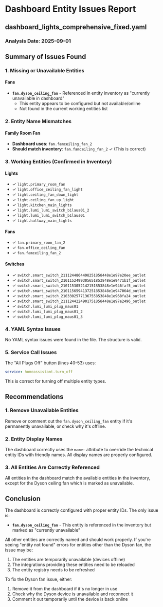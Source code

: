 # Dashboard Entity Issues Report
## dashboard_lights_comprehensive_fixed.yaml

### Analysis Date: 2025-09-01

## Summary of Issues Found

### 1. Missing or Unavailable Entities

#### Fans
- **`fan.dyson_ceiling_fan`** - Referenced in entity inventory as "currently unavailable in dashboard"
  - This entity appears to be configured but not available/online
  - Not found in the current working entities list

### 2. Entity Name Mismatches

#### Family Room Fan
- **Dashboard uses**: `fan.famceiling_fan_2`
- **Should match inventory**: `fan.famceiling_fan_2` ✓ (This is correct)

### 3. Working Entities (Confirmed in Inventory)

#### Lights
- ✓ `light.primary_room_fan`
- ✓ `light.office_ceiling_fan_light`
- ✓ `light.ceiling_fan_down_light`
- ✓ `light.ceiling_fan_up_light`
- ✓ `light.kitchen_main_lights`
- ✓ `light.lumi_lumi_switch_b1laus01_2`
- ✓ `light.lumi_lumi_switch_b1laus01`
- ✓ `light.hallway_main_lights`

#### Fans
- ✓ `fan.primary_room_fan_2`
- ✓ `fan.office_ceiling_fan`
- ✓ `fan.famceiling_fan_2`

#### Switches
- ✓ `switch.smart_switch_2111244864498251858448e1e97e20ee_outlet`
- ✓ `switch.smart_switch_2101152499305651853848e1e9471b1f_outlet`
- ✓ `switch.smart_switch_2101153052142151853848e1e946faf5_outlet`
- ✓ `switch.smart_switch_2101156594137251853848e1e947064d_outlet`
- ✓ `switch.smart_switch_2103302577136755853848e1e968fa24_outlet`
- ✓ `switch.smart_switch_2111244224901751858448e1e97e2496_outlet`
- ✓ `switch.lumi_lumi_plug_maus01`
- ✓ `switch.lumi_lumi_plug_maus01_2`
- ✓ `switch.lumi_lumi_plug_maus01_3`

### 4. YAML Syntax Issues

No YAML syntax issues were found in the file. The structure is valid.

### 5. Service Call Issues

The "All Plugs Off" button (lines 40-53) uses:
```yaml
service: homeassistant.turn_off
```
This is correct for turning off multiple entity types.

## Recommendations

### 1. Remove Unavailable Entities
Remove or comment out the `fan.dyson_ceiling_fan` entity if it's permanently unavailable, or check why it's offline.

### 2. Entity Display Names
The dashboard correctly uses the `name:` attribute to override the technical entity IDs with friendly names. All display names are properly configured.

### 3. All Entities Are Correctly Referenced
All entities in the dashboard match the available entities in the inventory, except for the Dyson ceiling fan which is marked as unavailable.

## Conclusion

The dashboard is correctly configured with proper entity IDs. The only issue is:
- **`fan.dyson_ceiling_fan`** - This entity is referenced in the inventory but marked as "currently unavailable"

All other entities are correctly named and should work properly. If you're seeing "entity not found" errors for entities other than the Dyson fan, the issue may be:
1. The entities are temporarily unavailable (devices offline)
2. The integrations providing these entities need to be reloaded
3. The entity registry needs to be refreshed

To fix the Dyson fan issue, either:
1. Remove it from the dashboard if it's no longer in use
2. Check why the Dyson device is unavailable and reconnect it
3. Comment it out temporarily until the device is back online